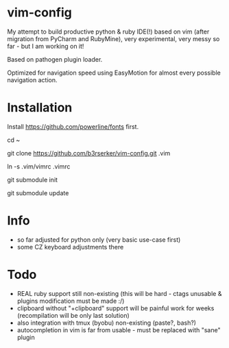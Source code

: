# vim-config
My attempt to build productive python & ruby IDE(!) based on vim (after migration from PyCharm and RubyMine), very experimental, very messy so far - but I am working on it!

Based on pathogen plugin loader.

Optimized for navigation speed using EasyMotion for almost every possible navigation action.

# Installation

Install https://github.com/powerline/fonts first.

cd ~

git clone https://github.com/b3rserker/vim-config.git .vim

ln -s .vim/vimrc .vimrc

git submodule init

git submodule update

# Info
- so far adjusted for python only (very basic use-case first)
- some CZ keyboard adjustments there

# Todo
- REAL ruby support still non-existing (this will be hard - ctags unusable & plugins modification must be made :/)
- clipboard without "+clipboard" support will be painful work for weeks (recompilation will be only last solution)
- also integration with tmux (byobu) non-existing (paste?, bash?)
- autocompletion in vim is far from usable - must be replaced with "sane" plugin
